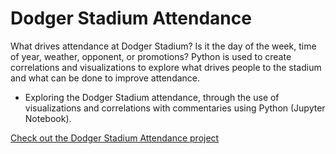 <link rel="stylesheet" href="/assets/css/main.css">

# Dodger Stadium Attendance

What drives attendance at Dodger Stadium?  Is it the day of the week, time of year, weather, opponent, or promotions?  Python is used to create correlations and visualizations to explore what drives people to the stadium and what can be done to improve attendance.  

*	Exploring the Dodger Stadium attendance, through the use of visualizations and correlations with commentaries using Python (Jupyter Notebook).

[Check out the Dodger Stadium Attendance project](https://github.com/michelle-bh/michelle-bh.github.io/tree/main/Dodger-Stadium-Attendance)